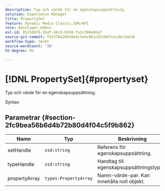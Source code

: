```yaml
---
description: Typ och värde för en egenskapsuppsättning.
solution: Experience Manager
title: PropertySet
feature: Dynamic Media Classic,SDK/API
role: Developer,Admin
exl-id: 8515d07b-354f-46c9-b528-fa1c380e66af
source-git-commit: f42378a20b58e4c5ebc961c6526d7cecabc2ae38
workflow-type: tm+mt
source-wordcount: '38'
ht-degree: 0%

---
```


# [!DNL PropertySet]{#propertyset}

Typ och värde för en egenskapsuppsättning.

Syntax

## Parametrar {#section-2fc9bea56b6d4b72b80d4f04c5f9b862}

| Namn | Typ | Beskrivning |
|---|---|---|
| setHandle | `xsd:string` | Referens för egenskapsuppsättning. |
| typeHandle | `xsd:string` | Handtag till egenskapsuppsättningstypen. |
| propertyArray | `types:PropertyArray` | Namn-värde-par. Kan innehålla noll objekt. |
